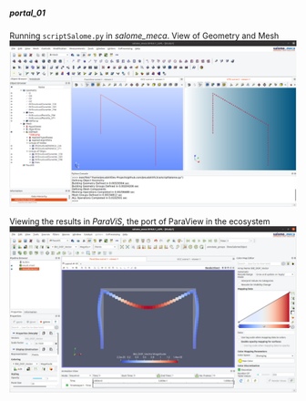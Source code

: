 
##### portal_01

 Running `scriptSalome.py` in _salome_meca_. View of Geometry and Mesh
 ![note](CA_1.png)

 Viewing the results in _ParaViS_, the port of ParaView in the ecosystem
 ![note](CA_2.png)
